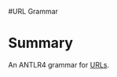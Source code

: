 #URL Grammar

# Summary

An ANTLR4 grammar for [URLs](https://en.wikipedia.org/wiki/Uniform_Resource_Locator).





